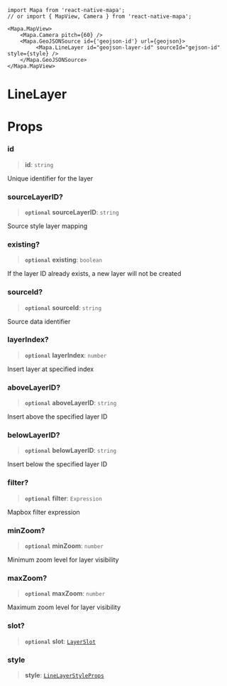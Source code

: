 ```tsx
import Mapa from 'react-native-mapa';
// or import { MapView, Camera } from 'react-native-mapa';

<Mapa.MapView>
    <Mapa.Camera pitch={60} />
    <Mapa.GeoJSONSource id={'geojson-id'} url={geojson}>
         <Mapa.LineLayer id="geojson-layer-id" sourceId="gejson-id" style={style} />
    </Mapa.GeoJSONSource>
</Mapa.MapView>
```

# LineLayer

# Props 
### id

> **id**: `string`

Unique identifier for the layer

### sourceLayerID?

> **`optional`** **sourceLayerID**: `string`

Source style layer mapping

### existing?

> **`optional`** **existing**: `boolean`

If the layer ID already exists, a new layer will not be created

### sourceId?

> **`optional`** **sourceId**: `string`

Source data identifier

### layerIndex?

> **`optional`** **layerIndex**: `number`

Insert layer at specified index

### aboveLayerID?

> **`optional`** **aboveLayerID**: `string`

Insert above the specified layer ID

### belowLayerID?

> **`optional`** **belowLayerID**: `string`

Insert below the specified layer ID

### filter?

> **`optional`** **filter**: `Expression`

Mapbox filter expression

### minZoom?

> **`optional`** **minZoom**: `number`

Minimum zoom level for layer visibility

### maxZoom?

> **`optional`** **maxZoom**: `number`

Maximum zoom level for layer visibility

### slot?

> **`optional`** **slot**: [`LayerSlot`](LayerSlot.md)

### style

> **style**: [`LineLayerStyleProps`](LineLayerStyleProps.md)

